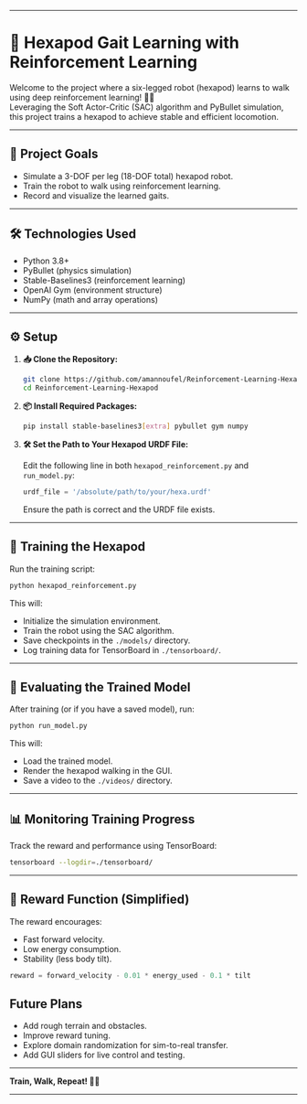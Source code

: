 
---

# 🤖 Hexapod Gait Learning with Reinforcement Learning

Welcome to the project where a six-legged robot (hexapod) learns to walk using deep reinforcement learning! 🐜💡  
Leveraging the Soft Actor-Critic (SAC) algorithm and PyBullet simulation, this project trains a hexapod to achieve stable and efficient locomotion.

---

## 🎯 Project Goals

-  Simulate a 3-DOF per leg (18-DOF total) hexapod robot.
-  Train the robot to walk using reinforcement learning.
-  Record and visualize the learned gaits.

---

## 🛠️ Technologies Used

-  Python 3.8+
-  PyBullet (physics simulation)
-  Stable-Baselines3 (reinforcement learning)
-  OpenAI Gym (environment structure)
-  NumPy (math and array operations)

---

## ⚙️ Setup 

1. **📥 Clone the Repository:**

   ```bash
   git clone https://github.com/amannoufel/Reinforcement-Learning-Hexapod.git
   cd Reinforcement-Learning-Hexapod
   ```

2. **📦 Install Required Packages:**

   ```bash
   pip install stable-baselines3[extra] pybullet gym numpy
   ```

3. **🛠️ Set the Path to Your Hexapod URDF File:**

   Edit the following line in both `hexapod_reinforcement.py` and `run_model.py`:

   ```python
   urdf_file = '/absolute/path/to/your/hexa.urdf'
   ```

   Ensure the path is correct and the URDF file exists.

---

## 🚀 Training the Hexapod

Run the training script:

```bash
python hexapod_reinforcement.py
```

This will:

-  Initialize the simulation environment.
-  Train the robot using the SAC algorithm.
-  Save checkpoints in the `./models/` directory.
-  Log training data for TensorBoard in `./tensorboard/`.

---

## 🎥 Evaluating the Trained Model

After training (or if you have a saved model), run:

```bash
python run_model.py
```

This will:

-  Load the trained model.
-  Render the hexapod walking in the GUI.
-  Save a video to the `./videos/` directory.

---

## 📊 Monitoring Training Progress

Track the reward and performance using TensorBoard:

```bash
tensorboard --logdir=./tensorboard/
```

---


## 🧠 Reward Function (Simplified)

The reward encourages:

-  Fast forward velocity.
-  Low energy consumption.
-  Stability (less body tilt).

```python
reward = forward_velocity - 0.01 * energy_used - 0.1 * tilt
```


##  Future Plans

-  Add rough terrain and obstacles.
-  Improve reward tuning.
-  Explore domain randomization for sim-to-real transfer.
-  Add GUI sliders for live control and testing.

---

**Train, Walk, Repeat! 🐜🤖**

---
